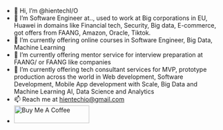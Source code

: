 - 👋 Hi, I’m @hientechI/O 
- 👀 I’m Software Engineer at.., used to work at Big corporations in EU, Huawei in domains like Financial tech, Security, Big data, E-commerce, got offers from FAANG, Amazon, Oracle, Tiktok. 
- 🌱 I’m currently offering online courses in Software Engineer, Big Data, Machine Learning
- 🌱 I’m currently offering mentor service for interview preparation at FAANG/ or FAANG like companies
- 🌱 I’m currently offering tech consultant services for MVP, prototype production across the world in Web development, Software Development, Mobile App development with Scale, Big Data and Machine Learning AI, Data Science and Analytics
- 📫 Reach me at hientechio@gmail.com
- <a href="https://www.buymeacoffee.com/hientech" target="_blank"><img src="https://cdn.buymeacoffee.com/buttons/default-orange.png" alt="Buy Me A Coffee" height="41" width="174"></a>


<!---
hientechIO/hientechIO is a ✨ special ✨ repository because its `README.md` (this file) appears on your GitHub profile.
You can click the Preview link to take a look at your changes.
--->
